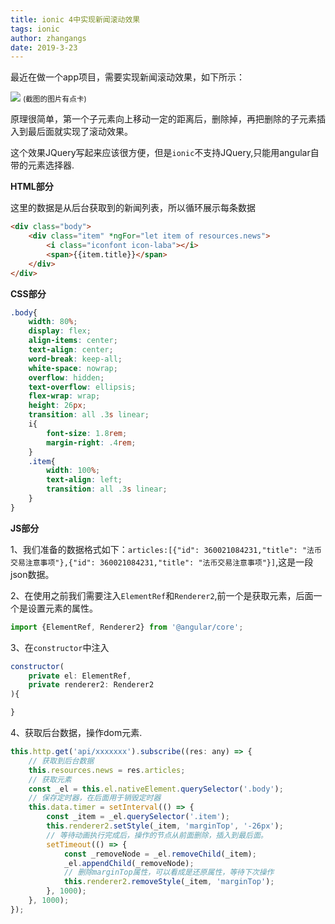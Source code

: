 ```yaml
---
title: ionic 4中实现新闻滚动效果
tags: ionic
author: zhangangs
date: 2019-3-23
---
```


最近在做一个app项目，需要实现新闻滚动效果，如下所示：

![](http://ys-i.ys168.com/615879126/j465L263534QKKjNkfou/2019-3-23.gif)
<small>(截图的图片有点卡)</small>


原理很简单，第一个子元素向上移动一定的距离后，删除掉，再把删除的子元素插入到最后面就实现了滚动效果。

这个效果JQuery写起来应该很方便，但是`ionic`不支持JQuery,只能用angular自带的元素选择器.

**HTML部分**

这里的数据是从后台获取到的新闻列表，所以循环展示每条数据

```html
<div class="body">
    <div class="item" *ngFor="let item of resources.news">
        <i class="iconfont icon-laba"></i>
        <span>{{item.title}}</span>
    </div>
</div>
```

**CSS部分**
```css
.body{
    width: 80%;
    display: flex;
    align-items: center;
    text-align: center;
    word-break: keep-all;
    white-space: nowrap;
    overflow: hidden;
    text-overflow: ellipsis;
    flex-wrap: wrap;
    height: 26px;
    transition: all .3s linear;
    i{
        font-size: 1.8rem;
        margin-right: .4rem;
    }
    .item{
        width: 100%;
        text-align: left;
        transition: all .3s linear;
    }
}

```

**JS部分**

1、我们准备的数据格式如下：`articles:[{"id": 360021084231,"title": "法币交易注意事项"},{"id": 360021084231,"title": "法币交易注意事项"}]`,这是一段json数据。

2、在使用之前我们需要注入`ElementRef`和`Renderer2`,前一个是获取元素，后面一个是设置元素的属性。
```js
import {ElementRef, Renderer2} from '@angular/core'; 

```

3、在`constructor`中注入
```js
constructor(
    private el: ElementRef,
    private renderer2: Renderer2
){

}
```

4、获取后台数据，操作dom元素.
``` js
this.http.get('api/xxxxxxx').subscribe((res: any) => {
    // 获取到后台数据
    this.resources.news = res.articles;
    // 获取元素
    const _el = this.el.nativeElement.querySelector('.body');
    // 保存定时器，在后面用于销毁定时器
    this.data.timer = setInterval(() => {
        const _item = _el.querySelector('.item');
        this.renderer2.setStyle(_item, 'marginTop', '-26px');
        // 等待动画执行完成后，操作的节点从前面删除，插入到最后面。
        setTimeout(() => {
            const _removeNode = _el.removeChild(_item);
            _el.appendChild(_removeNode);
            // 删除marginTop属性，可以看成是还原属性，等待下次操作
            this.renderer2.removeStyle(_item, 'marginTop');
        }, 1000);
    }, 1000);
});


```



